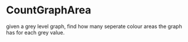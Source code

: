 # CountGraphArea
given a grey level graph, find how many seperate colour areas the graph has for each grey value.
